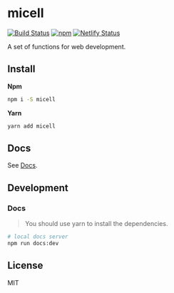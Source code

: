 # micell

[![Build Status](https://travis-ci.org/micell/micell.svg?branch=master)](https://travis-ci.org/micell/micell)
[![npm](https://img.shields.io/npm/v/micell.svg)](https://www.npmjs.com/package/micell)
[![Netlify Status](https://api.netlify.com/api/v1/badges/bff6938e-fda6-416f-84fd-bf33fc6a6072/deploy-status)](https://app.netlify.com/sites/pensive-leakey-00e229/deploys)

A set of functions for web development.

## Install

**Npm**

```sh
npm i -S micell
```

**Yarn**

```sh
yarn add micell
```

## Docs

See [Docs](https://micell.org/docs).

## Development

### Docs

> You should use yarn to install the dependencies.

```sh
# local docs server
npm run docs:dev
```

## License

MIT
